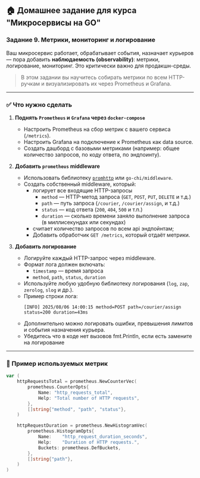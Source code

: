 ## 🏠 Домашнее задание для курса "Микросервисы на GO"

### Задание 9. Метрики, мониторинг и логирование

Ваш микросервис работает, обрабатывает события, назначает курьеров — пора добавить **наблюдаемость (observability)**: метрики, логирование, мониторинг. Это критически важно для продакшн-среды.

> В этом задании вы научитесь собирать метрики по всем HTTP-ручкам и визуализировать их через Prometheus и Grafana.

---

### ✅ Что нужно сделать

1. **Поднять `Prometheus` и `Grafana` через `docker-compose`**
   - Настроить Prometheus на сбор метрик с вашего сервиса (`/metrics`).
   - Настроить Grafana на подключение к Prometheus как data source.
   - Создать дашборд с базовыми метриками (например: общее количество запросов, по коду ответа, по эндпоинту).

2. **Добавить `prometheus` middleware**
   - Использовать библиотеку [`promhttp`](https://pkg.go.dev/github.com/prometheus/client_golang/prometheus/promhttp) или `go-chi/middleware`.
   - Создать собственный middleware, который:
      - логирует все входящие HTTP-запросы
        - `method` — HTTP-метод запроса (`GET`, `POST`, `PUT`, `DELETE` и т.д.)
        - `path` — путь запроса (`/courier`, `/courier/assign`, и т.д.)
        - `status` — код ответа (`200`, `404`, `500` и т.п.)
        - `duration` — сколько времени заняло выполнение запроса (в миллисекундах или секундах)
      - считает количество запросов по всем api эндпойнтам;
      - Добавить обработчик `GET /metrics`, который отдаёт метрики.

3. **Добавить логирование**
   - Логируйте каждый HTTP-запрос через middleware.
   - Формат лога должен включать:
      - `timestamp` — время запроса
      - `method`, `path`, `status`, `duration`
   - Используйте любую удобную библиотеку логирования (`log`, `zap`, `zerolog`, `slog` и др.).
   - Пример строки лога:
     ```
     [INFO] 2025/08/06 14:00:15 method=POST path=/courier/assign status=200 duration=43ms
     ```
   - Дополнительно можно логировать ошибки, превышения лимитов и события назначения курьера.
   - Убедитесь что в коде нет вызовов fmt.Println, если есть замените на логирование
---

### 📎 Пример используемых метрик

```go
var (
    httpRequestsTotal = prometheus.NewCounterVec(
        prometheus.CounterOpts{
            Name: "http_requests_total",
            Help: "Total number of HTTP requests",
        },
        []string{"method", "path", "status"},
    )

    httpRequestDuration = prometheus.NewHistogramVec(
        prometheus.HistogramOpts{
            Name:    "http_request_duration_seconds",
            Help:    "Duration of HTTP requests.",
            Buckets: prometheus.DefBuckets,
        },
        []string{"path"},
    )
)
```